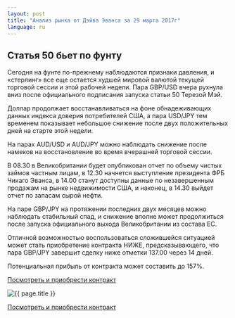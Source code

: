 ```yaml
---
layout: post
title: "Анализ рынка от Дэйва Эванса за 29 марта 2017г"
language: ru
---
```

##  Статья 50 бьет по фунту

Сегодня на фунте по-прежнему наблюдаются признаки давления, и «стерлинг» все еще остается худшей мировой валютой текущей торговой сессии и этой рабочей недели. Пара GBP/USD вчера рухнула вниз после официального подписания запуска статьи 50 Терезой Мэй.

Доллар продолжает восстанавливаться на фоне обнадеживающих данных индекса доверия потребителей США, а пара USD/JPY тем временем показывает небольшое снижение после двух положительных дней на старте этой недели. 

На парах AUD/USD и AUD/JPY можно наблюдать снижение после намеков на восстановление во время вчерашней торговой сессии.

В 08.30 в Великобритании будет опубликован отчет по объему чистых займов частным лицам, в 12.30 начнется выступление президента ФРБ Чикаго Эванса, в 14.00 станут доступны данные по незавершенным продажам на рынке недвижимости США, и наконец, в 14.30 выйдет отчет по запасам сырой нефти.

На паре GBP/JPY на протяжении последних двух месяцев можно наблюдать стабильный спад, и снижение вполне может продолжиться после запуска официального выхода Великобритании из состава ЕС.

Отличной возможностью воспользоваться сложившейся ситуацией может стать приобретение контракта НИЖЕ, предсказывающего, что пара GBP/JPY завершит сделку ниже отметки 137.00 через 14 дней. 

Потенциальная прибыль от контракта может составить до 157%.

<a href="http://record.binary.com/_bivVDfg8lHux76XffYA0JmNd7ZgqdRLk/1/?market=forex&underlying=frxGBPJPY&formname=higherlower&duration_amount=14&duration_units=d&amount=10&amount_type=payout&expiry_type=duration&barrier=137&s=1&t=8XMMvPvTxqfhUQNInirpb50co5lt24DG" target="_blank">Посмотреть и приобрести контракт</a>

<img src="{{ site.url }}/images/ru-29-mar-17.png" alt="{{ page.title }}"  title="{{ page.title }}">

<a href="%LINK%%?https://www.binary.com/d/trade.cgi?market=forex&underlying=frxGBPJPY&formname=higherlower&duration_amount=14&duration_units=d&amount=10&amount_type=payout&expiry_type=duration&barrier=137&s=1&t=8XMMvPvTxqfhUQNInirpb50co5lt24DG" target="_blank">Посмотреть и приобрести контракт</a>